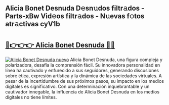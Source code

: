 ## Alicia Bonet Desnuda D𝚎sn𝚞dos filtr𝚊dos - Parts-xBw Vid𝚎os filtr𝚊dos - N𝚞evas f𝚘tos atr𝚊ctivas cyV1b

# <h2><a href="http://mba835b.tromn.icu/?c=Alicia+Bonet+Desnuda">🔗👉👉👉 Alicia Bonet Desnuda 🔗🔗</a></h2>

[![Alicia Bonet Desnuda nuevo](https://i.imgur.com/pEAQMta.gif)](http://mba835b.tromn.icu/?c=Alicia+Bonet+Desnuda)
Alicia Bonet Desnuda, una figura compleja y polarizadora, desafía la comprensión fácil. Su innovadora personalidad en línea ha cautivado y enfurecido a sus seguidores, generando discusiones sobre ética, expresión artística y la dinámica de las sociedades virtuales. A pesar de la incertidumbre de sus próximos pasos, su impacto en los medios digitales es significativo. Con una determinación inquebrantable y un cautivador innegable, la influencia de Alicia Bonet Desnuda en los medios digitales no tiene límites.
